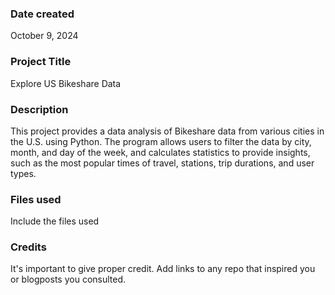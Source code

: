 ### Date created
October 9, 2024

### Project Title
Explore US Bikeshare Data

### Description
This project provides a data analysis of Bikeshare data from various cities in the U.S. using Python. The program allows users to filter the data by city, month, and day of the week, and calculates statistics to provide insights, such as the most popular times of travel, stations, trip durations, and user types.

### Files used
Include the files used

### Credits
It's important to give proper credit. Add links to any repo that inspired you or blogposts you consulted.

